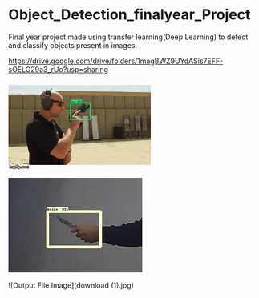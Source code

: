 # Object_Detection_finalyear_Project
Final year project made using transfer learning(Deep Learning) to detect and classify objects present in images.


https://drive.google.com/drive/folders/1magBWZ9UYdASis7EFF-sOELG29a3_rUo?usp=sharing


![Output File Image](gun.jpg)


![Output File Image](download.jpg)

![Output File Image](download (1).jpg)


